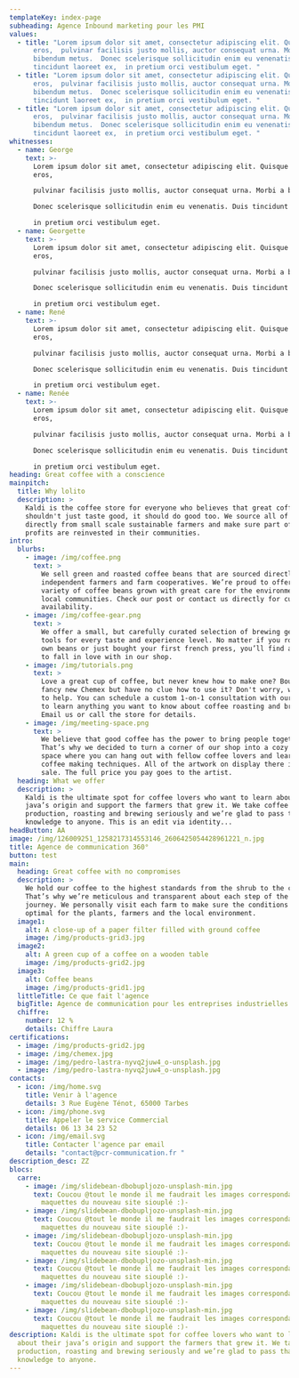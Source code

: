 ```yaml
---
templateKey: index-page
subheading: Agence Inbound marketing pour les PMI
values:
  - title: "Lorem ipsum dolor sit amet, consectetur adipiscing elit. Quisque nisl
      eros,  pulvinar facilisis justo mollis, auctor consequat urna. Morbi a
      bibendum metus.  Donec scelerisque sollicitudin enim eu venenatis. Duis
      tincidunt laoreet ex,  in pretium orci vestibulum eget. "
  - title: "Lorem ipsum dolor sit amet, consectetur adipiscing elit. Quisque nisl
      eros,  pulvinar facilisis justo mollis, auctor consequat urna. Morbi a
      bibendum metus.  Donec scelerisque sollicitudin enim eu venenatis. Duis
      tincidunt laoreet ex,  in pretium orci vestibulum eget. "
  - title: "Lorem ipsum dolor sit amet, consectetur adipiscing elit. Quisque nisl
      eros,  pulvinar facilisis justo mollis, auctor consequat urna. Morbi a
      bibendum metus.  Donec scelerisque sollicitudin enim eu venenatis. Duis
      tincidunt laoreet ex,  in pretium orci vestibulum eget. "
whitnesses:
  - name: George
    text: >-
      Lorem ipsum dolor sit amet, consectetur adipiscing elit. Quisque nisl
      eros, 

      pulvinar facilisis justo mollis, auctor consequat urna. Morbi a bibendum metus. 

      Donec scelerisque sollicitudin enim eu venenatis. Duis tincidunt laoreet ex, 

      in pretium orci vestibulum eget. 
  - name: Georgette
    text: >-
      Lorem ipsum dolor sit amet, consectetur adipiscing elit. Quisque nisl
      eros, 

      pulvinar facilisis justo mollis, auctor consequat urna. Morbi a bibendum metus. 

      Donec scelerisque sollicitudin enim eu venenatis. Duis tincidunt laoreet ex, 

      in pretium orci vestibulum eget. 
  - name: René
    text: >-
      Lorem ipsum dolor sit amet, consectetur adipiscing elit. Quisque nisl
      eros, 

      pulvinar facilisis justo mollis, auctor consequat urna. Morbi a bibendum metus. 

      Donec scelerisque sollicitudin enim eu venenatis. Duis tincidunt laoreet ex, 

      in pretium orci vestibulum eget. 
  - name: Renée
    text: >-
      Lorem ipsum dolor sit amet, consectetur adipiscing elit. Quisque nisl
      eros, 

      pulvinar facilisis justo mollis, auctor consequat urna. Morbi a bibendum metus. 

      Donec scelerisque sollicitudin enim eu venenatis. Duis tincidunt laoreet ex, 

      in pretium orci vestibulum eget. 
heading: Great coffee with a conscience
mainpitch:
  title: Why lolito
  description: >
    Kaldi is the coffee store for everyone who believes that great coffee
    shouldn't just taste good, it should do good too. We source all of our beans
    directly from small scale sustainable farmers and make sure part of the
    profits are reinvested in their communities.
intro:
  blurbs:
    - image: /img/coffee.png
      text: >
        We sell green and roasted coffee beans that are sourced directly from
        independent farmers and farm cooperatives. We’re proud to offer a
        variety of coffee beans grown with great care for the environment and
        local communities. Check our post or contact us directly for current
        availability.
    - image: /img/coffee-gear.png
      text: >
        We offer a small, but carefully curated selection of brewing gear and
        tools for every taste and experience level. No matter if you roast your
        own beans or just bought your first french press, you’ll find a gadget
        to fall in love with in our shop.
    - image: /img/tutorials.png
      text: >
        Love a great cup of coffee, but never knew how to make one? Bought a
        fancy new Chemex but have no clue how to use it? Don't worry, we’re here
        to help. You can schedule a custom 1-on-1 consultation with our baristas
        to learn anything you want to know about coffee roasting and brewing.
        Email us or call the store for details.
    - image: /img/meeting-space.png
      text: >
        We believe that good coffee has the power to bring people together.
        That’s why we decided to turn a corner of our shop into a cozy meeting
        space where you can hang out with fellow coffee lovers and learn about
        coffee making techniques. All of the artwork on display there is for
        sale. The full price you pay goes to the artist.
  heading: What we offer
  description: >
    Kaldi is the ultimate spot for coffee lovers who want to learn about their
    java’s origin and support the farmers that grew it. We take coffee
    production, roasting and brewing seriously and we’re glad to pass that
    knowledge to anyone. This is an edit via identity...
headButton: AA
image: /img/126009251_1258217314553146_2606425054428961221_n.jpg
title: Agence de communication 360°
button: test
main:
  heading: Great coffee with no compromises
  description: >
    We hold our coffee to the highest standards from the shrub to the cup.
    That’s why we’re meticulous and transparent about each step of the coffee’s
    journey. We personally visit each farm to make sure the conditions are
    optimal for the plants, farmers and the local environment.
  image1:
    alt: A close-up of a paper filter filled with ground coffee
    image: /img/products-grid3.jpg
  image2:
    alt: A green cup of a coffee on a wooden table
    image: /img/products-grid2.jpg
  image3:
    alt: Coffee beans
    image: /img/products-grid1.jpg
  littleTitle: Ce que fait l'agence
  bigTitle: Agence de communication pour les entreprises industrielles de Tarbes et Pau
  chiffre:
    number: 12 %
    details: Chiffre Laura
certifications:
  - image: /img/products-grid2.jpg
  - image: /img/chemex.jpg
  - image: /img/pedro-lastra-nyvq2juw4_o-unsplash.jpg
  - image: /img/pedro-lastra-nyvq2juw4_o-unsplash.jpg
contacts:
  - icon: /img/home.svg
    title: Venir à l'agence
    details: 3 Rue Eugène Ténot, 65000 Tarbes
  - icon: /img/phone.svg
    title: Appeler le service Commercial
    details: 06 13 34 23 52
  - icon: /img/email.svg
    title: Contacter l'agence par email
    details: "contact@pcr-communication.fr "
description_desc: ZZ
blocs:
  carre:
    - image: /img/slidebean-dbobupljozo-unsplash-min.jpg
      text: Coucou @tout le monde il me faudrait les images correspondantes aux
        maquettes du nouveau site siouplé :)-
    - image: /img/slidebean-dbobupljozo-unsplash-min.jpg
      text: Coucou @tout le monde il me faudrait les images correspondantes aux
        maquettes du nouveau site siouplé :)-
    - image: /img/slidebean-dbobupljozo-unsplash-min.jpg
      text: Coucou @tout le monde il me faudrait les images correspondantes aux
        maquettes du nouveau site siouplé :)-
    - image: /img/slidebean-dbobupljozo-unsplash-min.jpg
      text: Coucou @tout le monde il me faudrait les images correspondantes aux
        maquettes du nouveau site siouplé :)-
    - image: /img/slidebean-dbobupljozo-unsplash-min.jpg
      text: Coucou @tout le monde il me faudrait les images correspondantes aux
        maquettes du nouveau site siouplé :)-
    - image: /img/slidebean-dbobupljozo-unsplash-min.jpg
      text: Coucou @tout le monde il me faudrait les images correspondantes aux
        maquettes du nouveau site siouplé :)-
description: Kaldi is the ultimate spot for coffee lovers who want to learn
  about their java’s origin and support the farmers that grew it. We take coffee
  production, roasting and brewing seriously and we’re glad to pass that
  knowledge to anyone.
---
```

